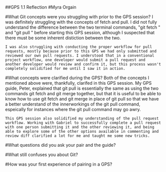 ##GPS 1.1 Reflection
#Myra Orgain

#What Git concepts were you struggling with prior to the GPS session?
    I was definitely struggling with the concepts of fetch and pull. I did not fully understand the difference between the two terminal commands, "git fetch <remote><branch>" and "git pull <remote><branch>" before starting this GPS session, although I suspected that there must be some inherent distiction between the two. 

    I was also struggling with conducting the proper workflow for pull requests, mostly because prior to this GPS we had only submitted and reviewed our own pull requests. I understood that in a conventional project workflow, one developer would submit a pull request and another developer would review and confirm it, but this process wasn't completely solidified for me until I saw it in action.  
#What concepts were clarified during the GPS?
    Both of the concepts I mentioned above were, thankfully, clarifed in this GPS session. My GPS guide, Peter, explained that git pull is essentially the same as using the two commands git fetch and git merge together, but that it is useful to be able to know how to use git fetch and git merge in place of git pull so that we have a better understand of the innerworkings of the git pull command, espeically for instances where the git pull command may go awry. 

    This GPS session also solidified my understanding of the pull request workflow. Working with Gabriel to successfully complete a pull request with one person submitting it and the other reviewing it, and being able to explore some of the other options available in commenting and review diff clarified a lot for me and taught me some new tricks. 
#What questions did you ask your pair and the guide?
    
#What still confuses you about Git?

#How was your first experience of pairing in a GPS?